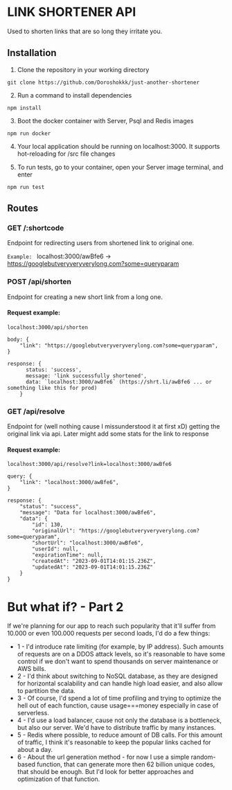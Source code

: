 # LINK SHORTENER API

Used to shorten links that are so long they irritate you.

## Installation

1. Clone the repository in your working directory

```
git clone https://github.com/Doroshokkk/just-another-shortener
```

2. Run a command to install dependencies

```
npm install
```

3. Boot the docker container with Server, Psql and Redis images

```
npm run docker
```

4. Your local application should be running on localhost:3000. It supports hot-reloading for /src file changes

5. To run tests, go to your container, open your Server image terminal, and enter
```
npm run test
```

## Routes

### GET /:shortcode

Endpoint for redirecting users from shortened link to original one.

`Example: `
localhost:3000/awBfe6 -> https://googlebutveryveryverylong.com?some=queryparam


### POST /api/shorten

Endpoint for creating a new short link from a long one.

#### Request example:
`localhost:3000/api/shorten`
```
body: {
    "link": "https://googlebutveryveryverylong.com?some=queryparam",
}
```
```
response: {
      status: 'success',
      message: 'link successfully shortened',
      data: `localhost:3000/awBfe6` (https://shrt.li/awBfe6 ... or something like this for prod)
    }
```


### GET /api/resolve

Endpoint for (well nothing cause I missunderstood it at first xD) getting the original link via api. Later might add some stats for the link to response

#### Request example:
`localhost:3000/api/resolve?link=localhost:3000/awBfe6`
```
query: {
    "link": "localhost:3000/awBfe6",
}
```
```
response: {
    "status": "success",
    "message": "Data for localhost:3000/awBfe6",
    "data": {
        "id": 130,
        "originalUrl": "https://googlebutveryveryverylong.com?some=queryparam",
        "shortUrl": "localhost:3000/awBfe6",
        "userId": null,
        "expirationTime": null,
        "createdAt": "2023-09-01T14:01:15.236Z",
        "updatedAt": "2023-09-01T14:01:15.236Z"
    }
}
```


# But what if? - Part 2
If we're planning for our app to reach such popularity that it'll suffer from 10.000 or even 100.000 requests per second loads, I'd do a few things:
* 1 - I'd introduce rate limiting (for example, by IP address). Such amounts of requests are on a DDOS attack levels, so it's reasonable to have some control if we don't want to spend thousands on server maintenance or AWS bills.
* 2 - I'd think about switching to NoSQL database, as they are designed for horizontal scalability and can handle high load easier, and also allow to partition the data.
* 3 - Of course, I'd spend a lot of time profiling and trying to optimize the hell out of each function, cause usage===money especially in case of serverless.
* 4 - I'd use a load balancer, cause not only the database is a bottleneck, but also our server. We'd have to distribute traffic by many instances.
* 5 - Redis where possible, to reduce amount of DB calls. For this amount of traffic, I think it's reasonable to keep the popular links cached for about a day.
* 6 - About the url generation method - for now I use a simple random-based function, that can generate more then 62 billion unique codes, that should be enough. But I'd look for better approaches and optimization of that function.
